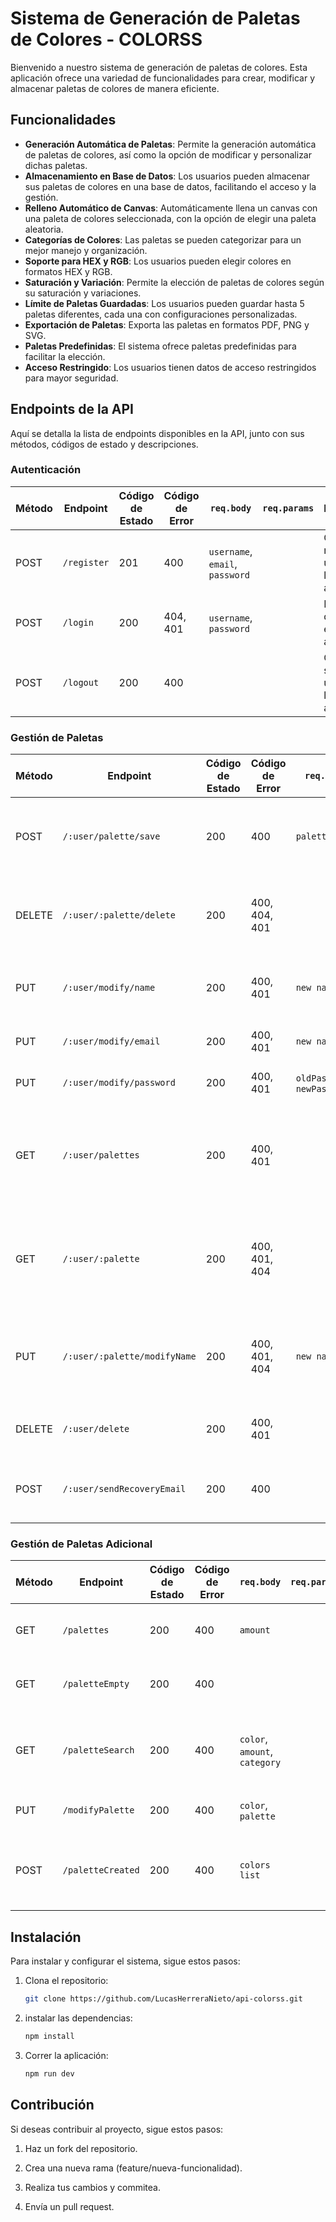 # Sistema de Generación de Paletas de Colores - COLORSS

Bienvenido a nuestro sistema de generación de paletas de colores. Esta aplicación ofrece una variedad de funcionalidades para crear, modificar y almacenar paletas de colores de manera eficiente.

## Funcionalidades

- **Generación Automática de Paletas**: Permite la generación automática de paletas de colores, así como la opción de modificar y personalizar dichas paletas.
- **Almacenamiento en Base de Datos**: Los usuarios pueden almacenar sus paletas de colores en una base de datos, facilitando el acceso y la gestión.
- **Relleno Automático de Canvas**: Automáticamente llena un canvas con una paleta de colores seleccionada, con la opción de elegir una paleta aleatoria.
- **Categorías de Colores**: Las paletas se pueden categorizar para un mejor manejo y organización.
- **Soporte para HEX y RGB**: Los usuarios pueden elegir colores en formatos HEX y RGB.
- **Saturación y Variación**: Permite la elección de paletas de colores según su saturación y variaciones.
- **Límite de Paletas Guardadas**: Los usuarios pueden guardar hasta 5 paletas diferentes, cada una con configuraciones personalizadas.
- **Exportación de Paletas**: Exporta las paletas en formatos PDF, PNG y SVG.
- **Paletas Predefinidas**: El sistema ofrece paletas predefinidas para facilitar la elección.
- **Acceso Restringido**: Los usuarios tienen datos de acceso restringidos para mayor seguridad.

## Endpoints de la API

Aquí se detalla la lista de endpoints disponibles en la API, junto con sus métodos, códigos de estado y descripciones.

### Autenticación

| Método | Endpoint     | Código de Estado | Código de Error | `req.body`                      | `req.params` | Descripción                                                      |
|--------|--------------|------------------|-----------------|---------------------------------|--------------|------------------------------------------------------------------|
| POST   | `/register`  | 201              | 400             | `username`, `email`, `password` |              | Crea un nuevo usuario en la aplicación                           |
| POST   | `/login`     | 200              | 404, 401        | `username`, `password`          |              | Inicia sesión del usuario en la aplicación                       |
| POST   | `/logout`    | 200              | 400             |                                 |              | Cierra sesión del usuario en la aplicación                       |

### Gestión de Paletas

| Método | Endpoint                        | Código de Estado | Código de Error | `req.body`                      | `req.params`     | Descripción                                                                      |
|--------|---------------------------------|------------------|-----------------|---------------------------------|------------------|----------------------------------------------------------------------------------|
| POST   | `/:user/palette/save`           | 200              | 400             | `palette`                       | `user`           | Guarda una paleta de colores en la base de datos del usuario                     |
| DELETE | `/:user/:palette/delete`        | 200              | 400, 404, 401   |                                 | `user`           | Elimina una paleta de colores de la base de datos del usuario                    |
| PUT    | `/:user/modify/name`            | 200              | 400, 401        | `new name`                      | `user`           | Modifica el nombre del usuario en la base de datos                               |
| PUT    | `/:user/modify/email`           | 200              | 400, 401        | `new name`                      | `user`           | Modifica el email del usuario                                                    |
| PUT    | `/:user/modify/password`        | 200              | 400, 401        | `oldPassword`, `newPassword`    | `user`           | Modifica la contraseña del usuario                                               |  
| GET    | `/:user/palettes`               | 200              | 400, 401        |                                 | `user`           | Obtiene todas las paletas de colores guardadas en la base de datos del usuario   |
| GET    | `/:user/:palette`               | 200              | 400, 401, 404   |                                 | `user`, `palette`| Obtiene una paleta de colores específica guardada en la base de datos del usuario|
| PUT    | `/:user/:palette/modifyName`    | 200              | 400, 401, 404   | `new name`                      | `user`, `palette`| Modifica el nombre de una paleta específica guardada en la base de datos         |
| DELETE | `/:user/delete`                 | 200              | 400, 401        |                                 | `user`           | Elimina a el usaurio de la aplicación colorss                                    | 
| POST   | `/:user/sendRecoveryEmail`      | 200              | 400             |                                 | `user`           | Envia el email de recuperacion de contraseña                                     | 
 

### Gestión de Paletas Adicional

| Método | Endpoint         | Código de Estado | Código de Error | `req.body`                    | `req.params` | Descripción                                                         |
|--------|------------------|------------------|-----------------|-------------------------------|--------------|---------------------------------------------------------------------|
| GET    | `/palettes`      | 200              | 400             | `amount`                      |              | Obtiene paletas de colores aleatorias                               |
| GET    | `/paletteEmpty`  | 200              | 400             |                               |              | Obtiene una paleta de colores vacía                                 |
| GET    | `/paletteSearch` | 200              | 400             | `color`, `amount`, `category` |              | Realiza una búsqueda de paletas de colores por categoría            |
| PUT    | `/modifyPalette` | 200              | 400             | `color`, `palette`            |              | Modifica una paleta de colores                                      |
| POST   | `/paletteCreated`| 200              | 400             | `colors list`                 |              | Crea una paleta de colores a partir de una lista de colores         |

## Instalación

Para instalar y configurar el sistema, sigue estos pasos:

1. Clona el repositorio:
   ```bash
   git clone https://github.com/LucasHerreraNieto/api-colorss.git

2. instalar las dependencias:
    ```bash
    npm install

3. Correr la aplicación:
    ```bash
    npm run dev

## Contribución
Si deseas contribuir al proyecto, sigue estos pasos:
1. Haz un fork del repositorio.

2. Crea una nueva rama (feature/nueva-funcionalidad).

3. Realiza tus cambios y commitea.

4. Envía un pull request.